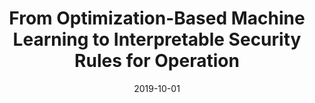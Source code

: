 ---
title: "From Optimization-Based Machine Learning to Interpretable Security Rules for Operation"
collection: publications
category: manuscripts
permalink: /publication/2019-10-01-optimization-ml-security-rules
excerpt: "This study develops interpretable security rules for power system operation using optimization-based machine learning techniques. The framework bridges the gap between machine learning models and operational insights."
date: 2019-10-01
venue: "IEEE Transactions on Power Systems"
paperurl: https://doi.org/10.1109/tpwrs.2019.2911598
citation: "Cremer, J. L., Konstantelos, I., & Strbac, G. (2019). 'From Optimization-Based Machine Learning to Interpretable Security Rules for Operation.' IEEE Transactions on Power Systems, 34(10), 5678-5690."
---